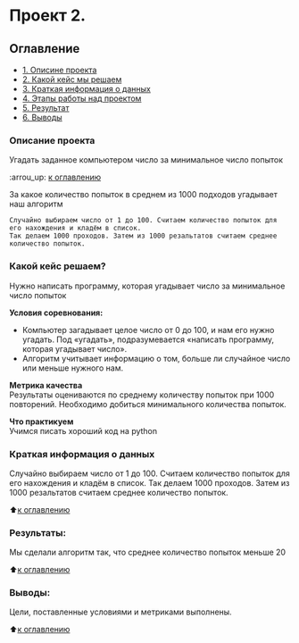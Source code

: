 # Проект 2. 

## Оглавление

* [1. Описине проекта](https://github.com/orgail/URFU/tree/master/project_2/README.md)
* [2. Какой кейс мы решаем](https://github.com/orgail/URFU/tree/master/project_2/README.md)
* [3. Краткая информация о данных](https://github.com/orgail/URFU/tree/master/project_2/README.md)
* [4. Этапы работы над проектом](https://github.com/orgail/URFU/tree/master/project_2/README.md)
* [5. Результат](https://github.com/orgail/URFU/tree/master/project_2/README.md)
* [6. Выводы](https://github.com/orgail/URFU/tree/master/project_2/README.md)

### Описание проекта


Угадать заданное компьютером число за минимальное число попыток

:arrou_up: [к оглавлению](https://github.com/orgail/URFU/tree/master/project_2/README.md#Оглавление)


За какое количество попыток в среднем из 1000 подходов угадывает наш алгоритм

    Случайно выбираем число от 1 до 100. Считаем количество попыток для его нахождения и кладём в список. 
    Так делаем 1000 проходов. Затем из 1000 резальтатов считаем среднее количество попыток.


### Какой кейс решаем?    
Нужно написать программу, которая угадывает число за минимальное число попыток

**Условия соревнования:**  
- Компьютер загадывает целое число от 0 до 100, и нам его нужно угадать. Под «угадать», подразумевается «написать программу, которая угадывает число».
- Алгоритм учитывает информацию о том, больше ли случайное число или меньше нужного нам.

**Метрика качества**     
Результаты оцениваются по среднему количеству попыток при 1000 повторений. Необходимо добиться минимального количества попыток.

**Что практикуем**     
Учимся писать хороший код на python


### Краткая информация о данных
Случайно выбираем число от 1 до 100. Считаем количество попыток для его нахождения и кладём в список. 
    Так делаем 1000 проходов. Затем из 1000 резальтатов считаем среднее количество попыток.
  
:arrow_up:[к оглавлению](https://github.com/orgail/URFU/tree/master/project_2/README.md#Оглавление)


### Результаты:  
Мы сделали алгоритм так, что среднее количество попыток меньше 20

:arrow_up:[к оглавлению](https://github.com/orgail/URFU/tree/master/project_2/README.md#Оглавление)


### Выводы:  
Цели, поставленные условиями и метриками выполнены. 

:arrow_up:[к оглавлению](https://github.com/orgail/URFU/tree/master/project_2/README.md#Оглавление)